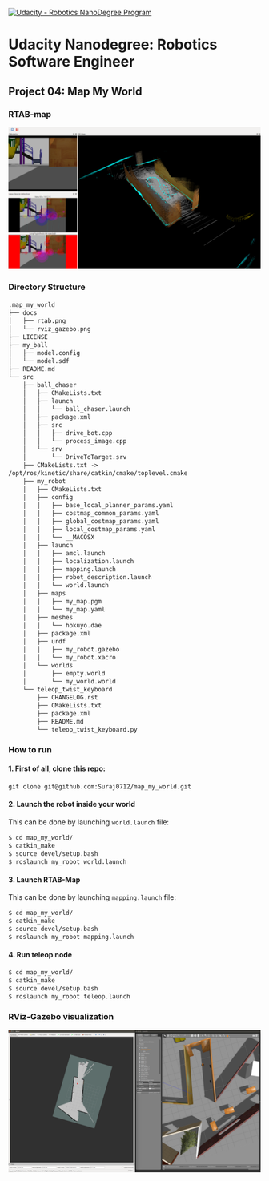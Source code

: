 [![Udacity - Robotics NanoDegree Program](https://s3-us-west-1.amazonaws.com/udacity-robotics/Extra+Images/RoboND_flag.png)](https://www.udacity.com/robotics)

# Udacity Nanodegree: Robotics Software Engineer

## Project 04: Map My World

### RTAB-map 
![alt txt](docs/rtab.png)

### Directory Structure

```
.map_my_world
├── docs
│   ├── rtab.png
│   └── rviz_gazebo.png
├── LICENSE
├── my_ball
│   ├── model.config
│   └── model.sdf
├── README.md
└── src
    ├── ball_chaser
    │   ├── CMakeLists.txt
    │   ├── launch
    │   │   └── ball_chaser.launch
    │   ├── package.xml
    │   ├── src
    │   │   ├── drive_bot.cpp
    │   │   └── process_image.cpp
    │   └── srv
    │       └── DriveToTarget.srv
    ├── CMakeLists.txt -> /opt/ros/kinetic/share/catkin/cmake/toplevel.cmake
    ├── my_robot
    │   ├── CMakeLists.txt
    │   ├── config
    │   │   ├── base_local_planner_params.yaml
    │   │   ├── costmap_common_params.yaml
    │   │   ├── global_costmap_params.yaml
    │   │   ├── local_costmap_params.yaml
    │   │   └── __MACOSX
    │   ├── launch
    │   │   ├── amcl.launch
    │   │   ├── localization.launch
    │   │   ├── mapping.launch
    │   │   ├── robot_description.launch
    │   │   └── world.launch
    │   ├── maps
    │   │   ├── my_map.pgm
    │   │   └── my_map.yaml
    │   ├── meshes
    │   │   └── hokuyo.dae
    │   ├── package.xml
    │   ├── urdf
    │   │   ├── my_robot.gazebo
    │   │   └── my_robot.xacro
    │   └── worlds
    │       ├── empty.world
    │       └── my_world.world
    └── teleop_twist_keyboard
        ├── CHANGELOG.rst
        ├── CMakeLists.txt
        ├── package.xml
        ├── README.md
        └── teleop_twist_keyboard.py
```

### How to run

#### 1. First of all, clone this repo:
```
git clone git@github.com:Suraj0712/map_my_world.git
```

#### 2. Launch the robot inside your world
This can be done by launching ```world.launch``` file:
```
$ cd map_my_world/
$ catkin_make
$ source devel/setup.bash
$ roslaunch my_robot world.launch
```

#### 3. Launch RTAB-Map
This can be done by launching ```mapping.launch``` file:
```
$ cd map_my_world/
$ catkin_make
$ source devel/setup.bash
$ roslaunch my_robot mapping.launch
```

#### 4. Run teleop node
```
$ cd map_my_world/
$ catkin_make
$ source devel/setup.bash
$ roslaunch my_robot teleop.launch
```

### RViz-Gazebo visualization 
![alt txt](docs/rviz_gazebo.png)